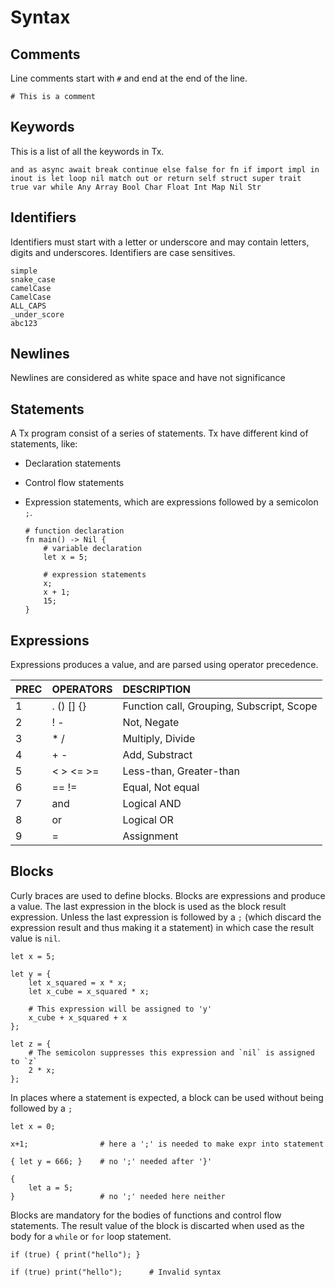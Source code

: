 # Syntax

## Comments

Line comments start with `#` and end at the end of the line.

    # This is a comment

## Keywords

This is a list of all the keywords in Tx.

    and as async await break continue else false for fn if import impl in
    inout is let loop nil match out or return self struct super trait
    true var while Any Array Bool Char Float Int Map Nil Str

## Identifiers

Identifiers must start with a letter or underscore and may contain letters,
digits and underscores. Identifiers are case sensitives.

    simple
    snake_case
    camelCase
    CamelCase
    ALL_CAPS
    _under_score
    abc123

## Newlines

Newlines are considered as white space and have not significance

## Statements

A Tx program consist of a series of statements. Tx have different kind of
statements, like:

- Declaration statements
- Control flow statements
- Expression statements, which are expressions followed by a semicolon `;`.

    ```
    # function declaration
    fn main() -> Nil {
        # variable declaration
        let x = 5;

        # expression statements
        x;
        x + 1;
        15;
    }
    ```

## Expressions

Expressions produces a value, and are parsed using operator precedence. 

| PREC  | OPERATORS     | DESCRIPTION                               |
|:------|:--------------|:------------------------------------------|
|1      | . () [] {}    | Function call, Grouping, Subscript, Scope |
|2      | ! -           | Not, Negate                               |
|3      | * /           | Multiply, Divide                          |
|4      | + -           | Add, Substract                            |
|5      | < > <= >=     | Less-than, Greater-than                   |
|6      | == !=         | Equal, Not equal                          |
|7      | and           | Logical AND                               |
|8      | or            | Logical OR                                |
|9      | =             | Assignment                                |

## Blocks

Curly braces are used to define blocks. Blocks are expressions and produce a
value. The last expression in the block is used as the block result
expression. Unless the last expression is followed by a `;` (which discard 
the expression result and thus making it a statement) in which case the 
result value is `nil`.
    
    let x = 5;

    let y = {
        let x_squared = x * x;
        let x_cube = x_squared * x;

        # This expression will be assigned to 'y'
        x_cube + x_squared + x
    };

    let z = {
        # The semicolon suppresses this expression and `nil` is assigned to `z`
        2 * x;
    };

In places where a statement is expected, a block can be used without being 
followed  by a `;`

    let x = 0;

    x+1;                # here a ';' is needed to make expr into statement

    { let y = 666; }    # no ';' needed after '}'

    {
        let a = 5;
    }                   # no ';' needed here neither
    
Blocks are mandatory for the bodies of functions and control flow statements. 
The result value of the block is discarted when used as the body for a 
`while` or `for` loop statement.

    if (true) { print("hello"); }

    if (true) print("hello");      # Invalid syntax 


